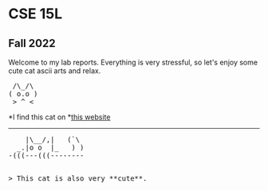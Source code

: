 # CSE 15L
## Fall 2022

Welcome to my lab reports. 
Everything is very stressful, so let's enjoy some cute cat ascii arts and relax.


 <pre>
 /\_/\
( o.o )
 > ^ <
</pre>

*I find this cat on *[this website](https://www.asciiart.eu/animals/cats)

---
<pre>
    |\__/,|   (`\
  _.|o o  |_   ) )
-(((---(((--------
<pre>

> This cat is also very **cute**.

